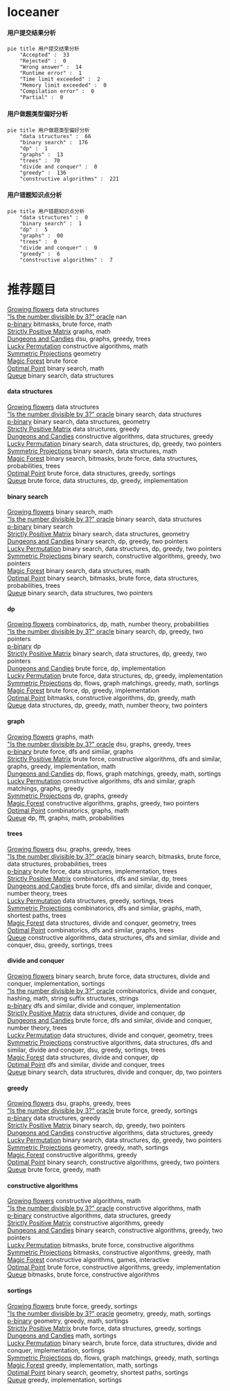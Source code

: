 # loceaner
<!-- tabs:start -->
#### **用户提交结果分析**

```mermaid
pie title 用户提交结果分析
    "Accepted" :  33
    "Rejected" :  0
    "Wrong answer" :  14
    "Runtime error" :  1
    "Time limit exceeded" :  2
    "Memory limit exceeded" :  0
    "Compilation error" :  0
    "Partial" :  0
```
#### **用户做题类型偏好分析**

```mermaid
pie title 用户做题类型偏好分析
    "data structures" :  66
    "binary search" :  176
    "dp" :  1
    "graphs" :  13
    "trees" :  70
    "divide and conquer" :  0
    "greedy" :  136
    "constructive algorithms" :  221
```
#### **用户错题知识点分析**

```mermaid
pie title 用户错题知识点分析
    "data structures" :  0
    "binary search" :  1
    "dp" :  5
    "graphs" :  00
    "trees" :  0
    "divide and conquer" :  0
    "greedy" :  6
    "constructive algorithms" :  7
```
<!-- tabs:end -->
# 推荐题目
[Growing flowers](http://codeforces.com/problemset/problem/1423/G)		data structures		  
["Is the number divisible by 3?" oracle](http://codeforces.com/problemset/problem/1357/B2)		nan		  
[p-binary](https://codeforces.com/contest/1246/problem/A)		bitmasks,
                        brute force,
                        math		  
[Strictly Positive Matrix](https://codeforces.com/contest/403/problem/C)		graphs,
                        math		  
[Dungeons and Candies](http://codeforces.com/problemset/problem/436/C)		dsu,
                        graphs,
                        greedy,
                        trees		  
[Lucky Permutation](http://codeforces.com/problemset/problem/286/A)		constructive algorithms,
                        math		  
[Symmetric Projections](http://codeforces.com/problemset/problem/886/F)		geometry		  
[Magic Forest](http://codeforces.com/problemset/problem/922/B)		brute force		  
[Optimal Point](http://codeforces.com/problemset/problem/685/C)		binary search,
                        math		  
[Queue](http://codeforces.com/problemset/problem/91/B)		binary search,
                        data structures		  
<!-- tabs:start -->
#### **data structures**
[Growing flowers](http://codeforces.com/problemset/problem/1423/G)		data structures		  
["Is the number divisible by 3?" oracle](http://codeforces.com/problemset/problem/91/B)		binary search,
                        data structures		  
[p-binary](http://codeforces.com/problemset/problem/1446/F)		binary search,
                        data structures,
                        geometry		  
[Strictly Positive Matrix](http://codeforces.com/problemset/problem/1137/E)		data structures,
                        greedy		  
[Dungeons and Candies](http://codeforces.com/problemset/problem/1506/D)		constructive algorithms,
                        data structures,
                        greedy		  
[Lucky Permutation](http://codeforces.com/problemset/problem/1492/C)		binary search,
                        data structures,
                        dp,
                        greedy,
                        two pointers		  
[Symmetric Projections](http://codeforces.com/problemset/problem/1490/G)		binary search,
                        data structures,
                        math		  
[Magic Forest](http://codeforces.com/problemset/problem/1479/D)		binary search,
                        bitmasks,
                        brute force,
                        data structures,
                        probabilities,
                        trees		  
[Optimal Point](http://codeforces.com/problemset/problem/1497/A)		brute force,
                        data structures,
                        greedy,
                        sortings		  
[Queue](http://codeforces.com/problemset/problem/1491/C)		brute force,
                        data structures,
                        dp,
                        greedy,
                        implementation		  
#### **binary search**
[Growing flowers](http://codeforces.com/problemset/problem/685/C)		binary search,
                        math		  
["Is the number divisible by 3?" oracle](http://codeforces.com/problemset/problem/91/B)		binary search,
                        data structures		  
[p-binary](http://codeforces.com/problemset/problem/975/C)		binary search		  
[Strictly Positive Matrix](http://codeforces.com/problemset/problem/1446/F)		binary search,
                        data structures,
                        geometry		  
[Dungeons and Candies](http://codeforces.com/problemset/problem/734/C)		binary search,
                        dp,
                        greedy,
                        two pointers		  
[Lucky Permutation](http://codeforces.com/problemset/problem/1492/C)		binary search,
                        data structures,
                        dp,
                        greedy,
                        two pointers		  
[Symmetric Projections](http://codeforces.com/problemset/problem/1463/D)		binary search,
                        constructive algorithms,
                        greedy,
                        two pointers		  
[Magic Forest](http://codeforces.com/problemset/problem/1490/G)		binary search,
                        data structures,
                        math		  
[Optimal Point](http://codeforces.com/problemset/problem/1479/D)		binary search,
                        bitmasks,
                        brute force,
                        data structures,
                        probabilities,
                        trees		  
[Queue](http://codeforces.com/problemset/problem/1436/E)		binary search,
                        data structures,
                        two pointers		  
#### **dp**
[Growing flowers](http://codeforces.com/problemset/problem/1278/F)		combinatorics,
                        dp,
                        math,
                        number theory,
                        probabilities		  
["Is the number divisible by 3?" oracle](http://codeforces.com/problemset/problem/734/C)		binary search,
                        dp,
                        greedy,
                        two pointers		  
[p-binary](http://codeforces.com/problemset/problem/163/A)		dp		  
[Strictly Positive Matrix](http://codeforces.com/problemset/problem/1492/C)		binary search,
                        data structures,
                        dp,
                        greedy,
                        two pointers		  
[Dungeons and Candies](https://codeforces.com/contest/1457/problem/C)		brute force,
                        dp,
                        implementation		  
[Lucky Permutation](http://codeforces.com/problemset/problem/1491/C)		brute force,
                        data structures,
                        dp,
                        greedy,
                        implementation		  
[Symmetric Projections](http://codeforces.com/problemset/problem/1437/C)		dp,
                        flows,
                        graph matchings,
                        greedy,
                        math,
                        sortings		  
[Magic Forest](http://codeforces.com/problemset/problem/1499/B)		brute force,
                        dp,
                        greedy,
                        implementation		  
[Optimal Point](http://codeforces.com/problemset/problem/1491/D)		bitmasks,
                        constructive algorithms,
                        dp,
                        greedy,
                        math		  
[Queue](http://codeforces.com/problemset/problem/1497/E1)		data structures,
                        dp,
                        greedy,
                        math,
                        number theory,
                        two pointers		  
#### **graph**
[Growing flowers](https://codeforces.com/contest/403/problem/C)		graphs,
                        math		  
["Is the number divisible by 3?" oracle](http://codeforces.com/problemset/problem/436/C)		dsu,
                        graphs,
                        greedy,
                        trees		  
[p-binary](http://codeforces.com/problemset/problem/246/D)		brute force,
                        dfs and similar,
                        graphs		  
[Strictly Positive Matrix](http://codeforces.com/problemset/problem/1487/C)		brute force,
                        constructive algorithms,
                        dfs and similar,
                        graphs,
                        greedy,
                        implementation,
                        math		  
[Dungeons and Candies](http://codeforces.com/problemset/problem/1437/C)		dp,
                        flows,
                        graph matchings,
                        greedy,
                        math,
                        sortings		  
[Lucky Permutation](http://codeforces.com/problemset/problem/1470/D)		constructive algorithms,
                        dfs and similar,
                        graph matchings,
                        graphs,
                        greedy		  
[Symmetric Projections](http://codeforces.com/problemset/problem/1476/C)		dp,
                        graphs,
                        greedy		  
[Magic Forest](http://codeforces.com/problemset/problem/1304/D)		constructive algorithms,
                        graphs,
                        greedy,
                        two pointers		  
[Optimal Point](http://codeforces.com/problemset/problem/1475/C)		combinatorics,
                        graphs,
                        math		  
[Queue](http://codeforces.com/problemset/problem/553/E)		dp,
                        fft,
                        graphs,
                        math,
                        probabilities		  
#### **trees**
[Growing flowers](http://codeforces.com/problemset/problem/436/C)		dsu,
                        graphs,
                        greedy,
                        trees		  
["Is the number divisible by 3?" oracle](http://codeforces.com/problemset/problem/1479/D)		binary search,
                        bitmasks,
                        brute force,
                        data structures,
                        probabilities,
                        trees		  
[p-binary](http://codeforces.com/problemset/problem/1511/C)		brute force,
                        data structures,
                        implementation,
                        trees		  
[Strictly Positive Matrix](http://codeforces.com/problemset/problem/1499/F)		combinatorics,
                        dfs and similar,
                        dp,
                        trees		  
[Dungeons and Candies](http://codeforces.com/problemset/problem/1491/E)		brute force,
                        dfs and similar,
                        divide and conquer,
                        number theory,
                        trees		  
[Lucky Permutation](http://codeforces.com/problemset/problem/1466/D)		data structures,
                        greedy,
                        sortings,
                        trees		  
[Symmetric Projections](http://codeforces.com/problemset/problem/1495/D)		combinatorics,
                        dfs and similar,
                        graphs,
                        math,
                        shortest paths,
                        trees		  
[Magic Forest](http://codeforces.com/problemset/problem/1303/G)		data structures,
                        divide and conquer,
                        geometry,
                        trees		  
[Optimal Point](http://codeforces.com/problemset/problem/1454/E)		combinatorics,
                        dfs and similar,
                        graphs,
                        trees		  
[Queue](http://codeforces.com/problemset/problem/1494/D)		constructive algorithms,
                        data structures,
                        dfs and similar,
                        divide and conquer,
                        dsu,
                        greedy,
                        sortings,
                        trees		  
#### **divide and conquer**
[Growing flowers](http://codeforces.com/problemset/problem/1461/D)		binary search,
                        brute force,
                        data structures,
                        divide and conquer,
                        implementation,
                        sortings		  
["Is the number divisible by 3?" oracle](http://codeforces.com/problemset/problem/1466/G)		combinatorics,
                        divide and conquer,
                        hashing,
                        math,
                        string suffix structures,
                        strings		  
[p-binary](http://codeforces.com/problemset/problem/1490/D)		dfs and similar,
                        divide and conquer,
                        implementation		  
[Strictly Positive Matrix](https://codeforces.com/contest/1483/problem/C)		data structures,
                        divide and conquer,
                        dp		  
[Dungeons and Candies](http://codeforces.com/problemset/problem/1491/E)		brute force,
                        dfs and similar,
                        divide and conquer,
                        number theory,
                        trees		  
[Lucky Permutation](http://codeforces.com/problemset/problem/1303/G)		data structures,
                        divide and conquer,
                        geometry,
                        trees		  
[Symmetric Projections](http://codeforces.com/problemset/problem/1494/D)		constructive algorithms,
                        data structures,
                        dfs and similar,
                        divide and conquer,
                        dsu,
                        greedy,
                        sortings,
                        trees		  
[Magic Forest](http://codeforces.com/problemset/problem/1482/E)		data structures,
                        divide and conquer,
                        dp		  
[Optimal Point](http://codeforces.com/problemset/problem/566/C)		dfs and similar,
                        divide and conquer,
                        trees		  
[Queue](http://codeforces.com/problemset/problem/1428/F)		binary search,
                        data structures,
                        divide and conquer,
                        dp,
                        two pointers		  
#### **greedy**
[Growing flowers](http://codeforces.com/problemset/problem/436/C)		dsu,
                        graphs,
                        greedy,
                        trees		  
["Is the number divisible by 3?" oracle](http://codeforces.com/problemset/problem/912/C)		brute force,
                        greedy,
                        sortings		  
[p-binary](http://codeforces.com/problemset/problem/1137/E)		data structures,
                        greedy		  
[Strictly Positive Matrix](http://codeforces.com/problemset/problem/734/C)		binary search,
                        dp,
                        greedy,
                        two pointers		  
[Dungeons and Candies](http://codeforces.com/problemset/problem/1506/D)		constructive algorithms,
                        data structures,
                        greedy		  
[Lucky Permutation](http://codeforces.com/problemset/problem/1492/C)		binary search,
                        data structures,
                        dp,
                        greedy,
                        two pointers		  
[Symmetric Projections](https://codeforces.com/contest/1496/problem/C)		geometry,
                        greedy,
                        math,
                        sortings		  
[Magic Forest](http://codeforces.com/problemset/problem/1493/A)		constructive algorithms,
                        greedy		  
[Optimal Point](http://codeforces.com/problemset/problem/1463/D)		binary search,
                        constructive algorithms,
                        greedy,
                        two pointers		  
[Queue](http://codeforces.com/problemset/problem/1462/C)		brute force,
                        greedy,
                        math		  
#### **constructive algorithms**
[Growing flowers](http://codeforces.com/problemset/problem/286/A)		constructive algorithms,
                        math		  
["Is the number divisible by 3?" oracle](http://codeforces.com/problemset/problem/1391/A)		constructive algorithms,
                        math		  
[p-binary](http://codeforces.com/problemset/problem/1506/D)		constructive algorithms,
                        data structures,
                        greedy		  
[Strictly Positive Matrix](http://codeforces.com/problemset/problem/1493/A)		constructive algorithms,
                        greedy		  
[Dungeons and Candies](http://codeforces.com/problemset/problem/1463/D)		binary search,
                        constructive algorithms,
                        greedy,
                        two pointers		  
[Lucky Permutation](https://codeforces.com/contest/1456/problem/B)		bitmasks,
                        brute force,
                        constructive algorithms		  
[Symmetric Projections](http://codeforces.com/problemset/problem/1492/D)		bitmasks,
                        constructive algorithms,
                        greedy,
                        math		  
[Magic Forest](https://codeforces.com/contest/1504/problem/D)		constructive algorithms,
                        games,
                        interactive		  
[Optimal Point](https://codeforces.com/contest/1483/problem/A)		brute force,
                        constructive algorithms,
                        greedy,
                        implementation		  
[Queue](https://codeforces.com/contest/1457/problem/D)		bitmasks,
                        brute force,
                        constructive algorithms		  
#### **sortings**
[Growing flowers](http://codeforces.com/problemset/problem/912/C)		brute force,
                        greedy,
                        sortings		  
["Is the number divisible by 3?" oracle](https://codeforces.com/contest/1496/problem/C)		geometry,
                        greedy,
                        math,
                        sortings		  
[p-binary](http://codeforces.com/problemset/problem/1495/A)		geometry,
                        greedy,
                        math,
                        sortings		  
[Strictly Positive Matrix](http://codeforces.com/problemset/problem/1497/A)		brute force,
                        data structures,
                        greedy,
                        sortings		  
[Dungeons and Candies](http://codeforces.com/problemset/problem/1427/A)		math,
                        sortings		  
[Lucky Permutation](http://codeforces.com/problemset/problem/1461/D)		binary search,
                        brute force,
                        data structures,
                        divide and conquer,
                        implementation,
                        sortings		  
[Symmetric Projections](http://codeforces.com/problemset/problem/1437/C)		dp,
                        flows,
                        graph matchings,
                        greedy,
                        math,
                        sortings		  
[Magic Forest](http://codeforces.com/problemset/problem/1473/A)		greedy,
                        implementation,
                        math,
                        sortings		  
[Optimal Point](http://codeforces.com/problemset/problem/1486/B)		binary search,
                        geometry,
                        shortest paths,
                        sortings		  
[Queue](http://codeforces.com/problemset/problem/1480/B)		greedy,
                        implementation,
                        sortings		  
<!-- tabs:end -->
